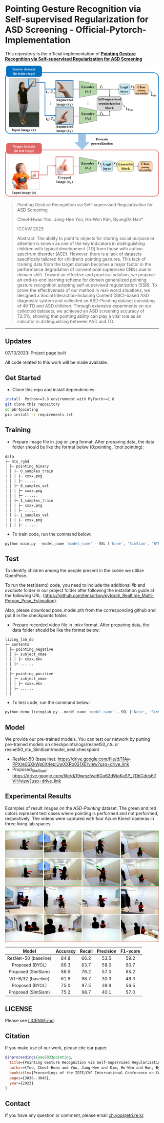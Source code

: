 # Pointing Gesture Recognition via Self-supervised Regularization for ASD Screening - Official-Pytorch-Implementation

This repository is the official implementation of **[Pointing Gesture Recognition via Self-supervised Regularization for ASD Screening](https://openaccess.thecvf.com/content/ICCV2023W/ASI/html/Yoo_Pointing_Gesture_Recognition_via_Self-Supervised_Regularization_for_ASD_Screening_ICCVW_2023_paper.html)**


![sample1](fig_architecture.png)

> Pointing Gesture Recognition via Self-supervised Regularization for ASD
Screening 
>
> Cheol-Hwan Yoo, Jang-Hee Yoo, Ho-Won Kim, ByungOk Han*
>
> ICCVW 2023 
>
>
> Abstract: The ability to point to objects for sharing social purpose or attention is known as one of the key indicators in distinguishing children with typical development (TD) from those with autism spectrum disorder (ASD). However, there is a lack of datasets specifically tailored for children’s pointing gestures. This lack of training data from the target domain becomes a major factor in the performance degradation of conventional supervised CNNs due to domain shift. Toward an effective and practical solution, we propose an end-to-end learning scheme for domain generalized pointing gesture recognition adopting self-supervised regularization (SSR). To prove the effectiveness of our method in real-world situations, we designed a Social Interaction-Inducing Content (SIIC)-based ASD diagnostic system and collected an ASD-Pointing dataset consisting of 40 TD and ASD children. Through extensive experiments on our collected datasets, we achieved an ASD screening accuracy of 72.5%, showing that pointing ability can play a vital role as an indicator in distinguishing between ASD and TD.

---

## Updates
07/10/2023: Project page built

All code related to this work will be made available. 

## Get Started
- Clone this repo and install dependencies:
```bash
install  Python>=3.8 environment with PyTorch>=1.8
git clone this repository
cd pbr4pointing
pip install -r requirements.txt
```
## Training
- Prepare image file in .jpg or .png format.
After preparing data, the data folder should be like the format below (0:pointing, 1:not pointing):

```
data
├─ ntu_rgbd
│ ├─ pointing_binary    
│ │ ├─ 0_samples_train
│ │ | ├─ xxxx.png
| │ │ ├─ ......
│ │ ├─ 0_samples_val
│ │ | ├─ xxxx.png
| │ │ ├─ ......
│ │ ├─ 1_samples_train
│ │ | ├─ xxxx.png
| │ │ ├─ ......
│ │ ├─ 1_samples_val
│ │ | ├─ xxxx.png
| │ │ ├─ ......

```

- To train code, run the command below:
```python
python main.py --model_name 'model_name' --SSL ['None', 'SimSiam', 'BYOL'] --backbone ['resnet, 'vit_B_32']
```

## Test
To identify children among the people present in the scene we utilize OpenPose. 

To run the test(demo) code, you need to include the additional *lib* and *evaluate* folder in our project folder after following the installation guide at the following URL.
(https://github.com/tensorboy/pytorch_Realtime_Multi-Person_Pose_Estimation). 

Also, please download pose_model.pth from the corresponding github and put it in the checkpoints folder.

- Prepare recorded video file in .mkv format.
After preparing data, the data folder should be like the format below:

```
living_lab_db
├─ contents
│ ├─ pointing_negative    
│ │ ├─ subject_nmae
│ │ | ├─ xxxx.mkv
│ │ ├─ ......
│ │
│ ├─ pointing_positive    
│ │ ├─ subject_nmae
│ │ | ├─ xxxx.mkv
│ │ ├─ ......
│ │

```

- To test code, run the command below:
```python
python demo_livinglab.py --model_name 'model_name' --SSL ['None', 'SimSiam', 'BYOL'] --backbone ['resnet, 'vit_B_32']
```

## Model

We provide our pre-trained models. 
You can test our network by putting pre-trained models on checkpoints/logs/resnet50_ntu or resnet50_ntu_SimSiam/model_best.checkpoint

- ResNet-50 (baseline):
https://drive.google.com/file/d/11Ay-PPXre0SXkWp6X4epiUwXXRo031XE/view?usp=drive_link
- Proposed<sub>SimSiam</sub>:
https://drive.google.com/file/d/19wmz5ve8Go62dWoKaSP_7DbCdds6l1VH/view?usp=drive_link

## Experimental Results

Examples of result images on the *ASD-Pointing* dataset. The green and red colors represent test cases where pointing is performed
and not performed, respectively. The videos were captured with four Azure Kinect cameras in three living lab spaces.

![sample1](fig_result.png)

|   Model                | Accuracy | Recall     | Precision   | F1-score    |
| :---------:            | :-------:| :--------: | :---------: | :---------: |
| ResNet-50 (baseline)   | 84.8     | 66.2       | 53.5        | 59.2        |
| Proposed (BYOL)        | 86.3     | 63.7       | 58.0        | 60.7        |
| Proposed (SimSiam)     | 86.5     | 76.2       | 57.0        | 65.2        |
| ViT-B/32 (baseline)    | 61.9     | 98.7       | 30.3        | 46.3        |
| Proposed (BYOL)        | 75.0     | 97.5       | 39.8        | 56.5        |
| Proposed (SimSiam)     | 75.2     | 98.7       | 40.1        | 57.0        |

## LICENSE
Please see [LICENSE.md](../LICENSE.md).

## Citation
If you make use of our work, please cite our paper.
```bibtex
@inproceedings{yoo2023pointing,
  title={Pointing Gesture Recognition via Self-Supervised Regularization for ASD Screening},
  author={Yoo, Cheol-Hwan and Yoo, Jang-Hee and Kim, Ho-Won and Han, ByungOk},
  booktitle={Proceedings of the IEEE/CVF International Conference on Computer Vision},
  pages={3036--3043},
  year={2023}
}
```
## Contact
If you have any question or comment, please email <ch.yoo@etri.re.kr>.
